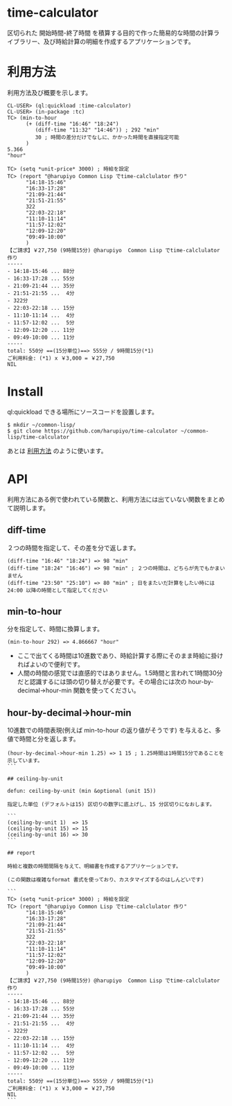 # time-calculator

区切られた 開始時間-終了時間 を積算する目的で作った簡易的な時間の計算ライブラリー、及び時給計算の明細を作成するアプリケーションです。

# 利用方法

利用方法及び概要を示します。

```
CL-USER> (ql:quickload :time-calculator)
CL-USER> (in-package :tc)
TC> (min-to-hour
      (+ (diff-time "16:46" "18:24")
    	 (diff-time "11:32" "14:46")) ; 292 "min"
    	 30 ; 時間の差分だけでなしに、かかった時間を直接指定可能
      )
5.366
"hour"

TC> (setq *unit-price* 3000) ; 時給を設定
TC> (report "@harupiyo Common Lisp でtime-calclulator 作り"
      "14:18-15:46"
      "16:33-17:28"        
      "21:09-21:44"        
      "21:51-21:55"        
      322
      "22:03-22:18"        
      "11:10-11:14"        
      "11:57-12:02"        
      "12:09-12:20"        
      "09:49-10:00"
      )
【ご請求】￥27,750 (9時間15分) @harupiyo  Common Lisp でtime-calclulator 作り
-----
- 14:18-15:46 ... 88分
- 16:33-17:28 ... 55分
- 21:09-21:44 ... 35分
- 21:51-21:55 ...  4分
- 322分
- 22:03-22:18 ... 15分
- 11:10-11:14 ...  4分
- 11:57-12:02 ...  5分
- 12:09-12:20 ... 11分
- 09:49-10:00 ... 11分
-----
total: 550分 ==(15分単位)==> 555分 / 9時間15分(*1)
ご利用料金: (*1) x ￥3,000 = ￥27,750
NIL
```

# Install 

ql:quickload できる場所にソースコードを設置します。

```
$ mkdir ~/common-lisp/
$ git clone https://github.com/harupiyo/time-calculator ~/common-lisp/time-calculator
```

あとは [利用方法](#利用方法) のように使います。

# API

利用方法にある例で使われている関数と、利用方法には出ていない関数をまとめて説明します。

## diff-time

２つの時間を指定して、その差を分で返します。

```
(diff-time "16:46" "18:24") => 98 "min"
(diff-time "18:24" "16:46") => 98 "min" ; ２つの時間は、どちらが先でもかまいません
(diff-time "23:50" "25:10") => 80 "min" ; 日をまたいだ計算をしたい時には24:00 以降の時間として指定してください
```

## min-to-hour

分を指定して、時間に換算します。

```
(min-to-hour 292) => 4.866667 "hour"
```

- ここで出てくる時間は10進数であり、時給計算する際にそのまま時給に掛ければよいので便利です。
- 人間の時間の感覚では直感的ではありません。1.5時間と言われて1時間30分だと認識するには頭の切り替えが必要です。その場合には次の hour-by-decimal->hour-min 関数を使ってください。

## hour-by-decimal->hour-min

10進数での時間表現(例えば min-to-hour の返り値がそうです) を与えると、多値で時間と分を返します。

````
(hour-by-decimal->hour-min 1.25) => 1 15 ; 1.25時間は1時間15分であることを示しています。
```

## ceiling-by-unit

defun: ceiling-by-unit (min &optional (unit 15))

指定した単位 (デフォルトは15) 区切りの数字に底上げし、15 分区切りになおします。

```
(ceiling-by-unit 1)  => 15
(ceiling-by-unit 15) => 15
(ceiling-by-unit 16) => 30
```

## report

時給と複数の時間間隔を与えて、明細書を作成するアプリケーションです。

(この関数は複雑なformat 書式を使っており、カスタマイズするのはしんどいです)

```
TC> (setq *unit-price* 3000) ; 時給を設定
TC> (report "@harupiyo Common Lisp でtime-calclulator 作り"
      "14:18-15:46"
      "16:33-17:28"        
      "21:09-21:44"        
      "21:51-21:55"        
      322
      "22:03-22:18"        
      "11:10-11:14"        
      "11:57-12:02"        
      "12:09-12:20"        
      "09:49-10:00"
      )
【ご請求】￥27,750 (9時間15分) @harupiyo  Common Lisp でtime-calclulator 作り
-----
- 14:18-15:46 ... 88分
- 16:33-17:28 ... 55分
- 21:09-21:44 ... 35分
- 21:51-21:55 ...  4分
- 322分
- 22:03-22:18 ... 15分
- 11:10-11:14 ...  4分
- 11:57-12:02 ...  5分
- 12:09-12:20 ... 11分
- 09:49-10:00 ... 11分
-----
total: 550分 ==(15分単位)==> 555分 / 9時間15分(*1)
ご利用料金: (*1) x ￥3,000 = ￥27,750
NIL
```

